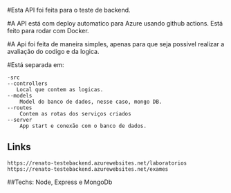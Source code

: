 #Esta API foi feita para o teste de backend. 

#A API está com deploy automatico para Azure usando github actions. Está feito para rodar com Docker. 

#A Api foi feita de maneira simples, apenas para que seja possivel realizar a avaliação do codigo e da logica. 



#Está separada em:
```
-src 
--controllers
   Local que contem as logicas. 
--models
    Model do banco de dados, nesse caso, mongo DB.
--routes
    Contem as rotas dos serviços criados
--server
    App start e conexão com o banco de dados.
```

## Links
```
https://renato-testebackend.azurewebsites.net/laboratorios
https://renato-testebackend.azurewebsites.net/exames 
```

##Techs: 
Node, Express e MongoDb



